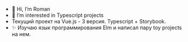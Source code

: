 - 👋 Hi, I’m Roman
- 👀 I’m interested in Typescript projects
-  Текущий проект на Vue.js - 3 версия. Typescript + Storybook.
- ✨ Изучаю язык программирования Elm и написал пару toy projects на нем.

<!---
fellz/fellz is a ✨ special ✨ repository because its `README.md` (this file) appears on your GitHub profile.
You can click the Preview link to take a look at your changes.
--->
